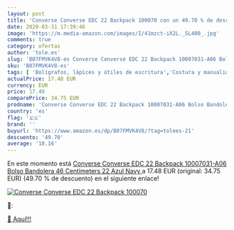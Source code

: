 ```yaml
---
layout: post
title: 'Converse Converse EDC 22 Backpack 100070 con un 49.70 % de descuento'
date: 2020-03-31 17:39:46
image: 'https://m.media-amazon.com/images/I/41mzct-iX2L._SL400_.jpg'
comments: true
category: ofertas
author: 'tole.es'
slug: 'B07FMVK4V8-es Converse Converse EDC 22 Backpack 10007031-A06 Bolso...'
sku: 'B07FMVK4V8-es'
tags: [ 'Bolígrafos, lápices y útiles de escritura','Costura y manualidades','Dibujo','Hogar y cocina','Lápices','Marcadores','Materiales de dibujo','Oficina y papelería','Portaminas','Rotuladores y subrayadores','Subrayadores','backpack', ]
actualPrice: 17.48 EUR
currency: EUR
price: 17.48
comparePrice: 34.75 EUR
prodname: 'Converse Converse EDC 22 Backpack 10007031-A06 Bolso Bandolera 46 Centimeters 22 Azul  Navy '
country: 'es'
flag: '🇪🇸'
brand: ''
buyurl: 'https://www.amazon.es/dp/B07FMVK4V8/?tag=tolees-21'
descuento: '49.70'
average: '18.16'
---
```


En este momento está [Converse Converse EDC 22 Backpack 10007031-A06 Bolso Bandolera 46 Centimeters 22 Azul  Navy ](https://www.amazon.es/dp/B07FMVK4V8/?tag=tolees-21) a 17.48 EUR (original: 34.75 EUR) (49.70 %  de descuento) en el siguiente enlace!

[![Converse Converse EDC 22 Backpack 100070](https://m.media-amazon.com/images/I/41mzct-iX2L._SL400_.jpg)](https://www.amazon.es/dp/B07FMVK4V8/?tag=tolees-21)

🔎:


[🛒 Aquí!!!](https://www.amazon.es/dp/B07FMVK4V8/?tag=tolees-21)
